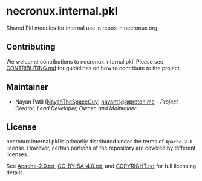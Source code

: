 <!--
# ==-----------------------------------------------------------== #
# SPDX-FileCopyrightText: © 2025 Nayan Patil <nayantsg@proton.me>
#
# SPDX-License-Identifier: CC-BY-SA-4.0
# ==-----------------------------------------------------------== #
-->

# necronux.internal.pkl

Shared Pkl modules for internal use in repos in necronux org.

## Contributing

We welcome contributions to necronux.internal.pkl!
Please see [CONTRIBUTING.md] for guidelines on how to contribute to the project.

[CONTRIBUTING.md]: https://github.com/necronux/.github/blob/main/CONTRIBUTING.md

## Maintainer

</div>

- Nayan Patil ([NayanTheSpaceGuy]) <nayantsg@proton.me> – *Project Creator, Lead Developer, Owner, and Maintainer*

<div>

[NayanTheSpaceGuy]: https://github.com/NayanTheSpaceGuy

## License

necronux.internal.pkl is primarily distributed under the terms of `Apache-2.0` license.
However, certain portions of the repository are covered by different licenses.

See [Apache-2.0.txt], [CC-BY-SA-4.0.txt], and [COPYRIGHT.txt] for full licensing details.

[Apache-2.0.txt]: LICENSES/Apache-2.0.txt
[CC-BY-SA-4.0.txt]: LICENSES/CC-BY-SA-4.0.txt
[COPYRIGHT.txt]: COPYRIGHT.txt
